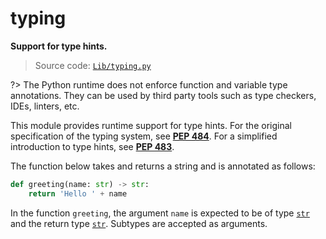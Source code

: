 # typing

**Support for type hints.**

> Source code: [`Lib/typing.py`](https://github.com/python/cpython/tree/3.11/Lib/typing.py)

?> The Python runtime does not enforce function and variable type annotations. They can be used by third party tools such as type checkers, IDEs, linters, etc.

This module provides runtime support for type hints. For the original specification of the typing system, see [**PEP 484**](https://peps.python.org/pep-0484/). For a simplified introduction to type hints, see [**PEP 483**](https://peps.python.org/pep-0483/).

The function below takes and returns a string and is annotated as follows:

```python
def greeting(name: str) -> str:
    return 'Hello ' + name
```

In the function `greeting`, the argument `name` is expected to be of type [`str`](/built-in-types/str/) and the return type [`str`](/built-in-types/str/). Subtypes are accepted as arguments.